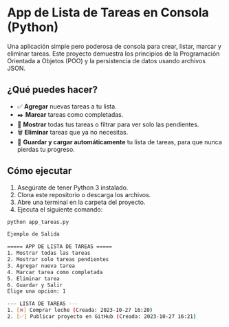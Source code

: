 # App de Lista de Tareas en Consola (Python)

Una aplicación simple pero poderosa de consola para crear, listar, marcar y eliminar tareas. Este proyecto demuestra los principios de la Programación Orientada a Objetos (POO) y la persistencia de datos usando archivos JSON.

## ¿Qué puedes hacer?
- ✅ **Agregar** nuevas tareas a tu lista.
- ✒️ **Marcar** tareas como completadas.
- 📄 **Mostrar** todas tus tareas o filtrar para ver solo las pendientes.
- 🗑️ **Eliminar** tareas que ya no necesitas.
- 💾 **Guardar y cargar automáticamente** tu lista de tareas, para que nunca pierdas tu progreso.

## Cómo ejecutar
1. Asegúrate de tener Python 3 instalado.
2. Clona este repositorio o descarga los archivos.
3. Abre una terminal en la carpeta del proyecto.
4. Ejecuta el siguiente comando:

```bash
python app_tareas.py

Ejemplo de Salida

===== APP DE LISTA DE TAREAS =====
1. Mostrar todas las tareas
2. Mostrar solo tareas pendientes
3. Agregar nueva tarea
4. Marcar tarea como completada
5. Eliminar tarea
6. Guardar y Salir
Elige una opción: 1

--- LISTA DE TAREAS ---
1. [❌] Comprar leche (Creada: 2023-10-27 16:20)
2. [✅] Publicar proyecto en GitHub (Creada: 2023-10-27 16:21)